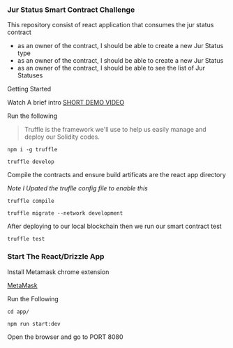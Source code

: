 ### Jur Status Smart Contract Challenge

This repository consist of react application that consumes the jur status contract

- as an owner of the contract, I should be able to create a new Jur Status type
- as an owner of the contract, I should be able to create a new Jur Status
- as an owner of the contract, I should be able to see the list of Jur Statuses

Getting Started

Watch A brief intro  [SHORT DEMO VIDEO](https://www.loom.com/share/d970f55db6cb49b68a2831d02ceb5514)

Run the following

> Truffle is the framework we'll use to help us easily manage and deploy our Solidity codes. 

```
npm i -g truffle

truffle develop

```

Compile the contracts and ensure build artificats are the react app directory

*Note I Upated the truflle config file to enable this*

```
truffle compile

truffle migrate --network development

```

After deploying to our local blockchain then we run our smart contract test

```
truffle test

```

### Start The React/Drizzle App

Install Metamask chrome extension

[MetaMask](https://chrome.google.com/webstore/detail/metamask/nkbihfbeogaeaoehlefnkodbefgpgknn?hl=en)


Run the Following

```
cd app/

npm run start:dev

```

Open the browser and go to PORT 8080


